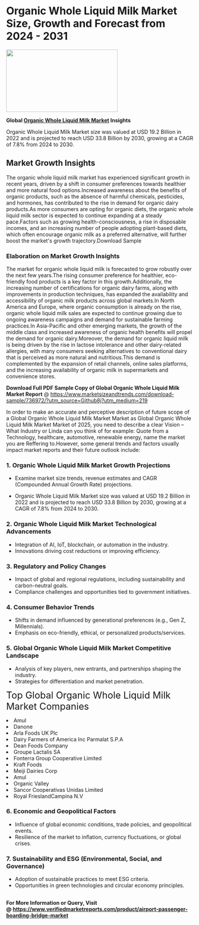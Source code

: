 <H1>Organic Whole Liquid Milk Market Size, Growth and Forecast from 2024 - 2031</H1><img class="aligncenter size-medium wp-image-584254" src="https://thirdeyenews.in/wp-content/uploads/2024/09/Global-Market-Research-300x168.jpeg" alt="" width="300" height="168" /><p><strong>Global&nbsp;<a href="https://www.marketsizeandtrends.com/download-sample/736972/?utm_source=Github8j?utm_medium=219">Organic Whole Liquid Milk Market</a> Insights</strong></p><p>Organic Whole Liquid Milk Market size was valued at USD 19.2 Billion in 2022 and is projected to reach USD 33.8 Billion by 2030, growing at a CAGR of 7.8% from 2024 to 2030.</p><p><h2>Market Growth Insights</h2> The organic whole liquid milk market has experienced significant growth in recent years, driven by a shift in consumer preferences towards healthier and more natural food options.Increased awareness about the benefits of organic products, such as the absence of harmful chemicals, pesticides, and hormones, has contributed to the rise in demand for organic dairy products.As more consumers are opting for organic diets, the organic whole liquid milk sector is expected to continue expanding at a steady pace.Factors such as growing health-consciousness, a rise in disposable incomes, and an increasing number of people adopting plant-based diets, which often encourage organic milk as a preferred alternative, will further boost the market's growth trajectory.Download Sample <h3>Elaboration on Market Growth Insights</h3> The market for organic whole liquid milk is forecasted to grow robustly over the next few years.The rising consumer preference for healthier, eco-friendly food products is a key factor in this growth.Additionally, the increasing number of certifications for organic dairy farms, along with improvements in production techniques, has expanded the availability and accessibility of organic milk products across global markets.In North America and Europe, where organic consumption is already on the rise, organic whole liquid milk sales are expected to continue growing due to ongoing awareness campaigns and demand for sustainable farming practices.In Asia-Pacific and other emerging markets, the growth of the middle class and increased awareness of organic health benefits will propel the demand for organic dairy.Moreover, the demand for organic liquid milk is being driven by the rise in lactose intolerance and other dairy-related allergies, with many consumers seeking alternatives to conventional dairy that is perceived as more natural and nutritious.This demand is complemented by the expansion of retail channels, online sales platforms, and the increasing availability of organic milk in supermarkets and convenience stores.</p><p><span class=""><strong>Download Full PDF Sample Copy of Global Organic Whole Liquid Milk Market Report</strong> @ <a href="https://www.marketsizeandtrends.com/download-sample/736972/?utm_source=Github8j?utm_medium=219" target="_blank">https://www.marketsizeandtrends.com/download-sample/736972/?utm_source=Github8j?utm_medium=219</a></span></p><p>In order to make an accurate and perceptive description of future scope of a Global&nbsp;Organic Whole Liquid Milk Market Market as Global&nbsp;Organic Whole Liquid Milk Market Market of 2025, you need to describe a clear Vision &ndash; What Industry or Linda can you think of for example: Quote from a Technology, healthcare, automotive, renewable energy, name the market you are Reffering to.However, some general trends and factors usually impact market reports and their future outlook include:</p><h3>1.&nbsp;<strong>Organic Whole Liquid Milk Market Growth Projections</strong></h3><ul><li>Examine market size trends, revenue estimates and CAGR (Compounded Annual Growth Rate) projections.</li><li><p>Organic Whole Liquid Milk Market size was valued at USD 19.2 Billion in 2022 and is projected to reach USD 33.8 Billion by 2030, growing at a CAGR of 7.8% from 2024 to 2030.</p></li></ul><h3>2.&nbsp;<strong>Organic Whole Liquid Milk Market Technological Advancements</strong></h3><ul><li>Integration of AI, IoT, blockchain, or automation in the industry.</li><li>Innovations driving cost reductions or improving efficiency.</li></ul><h3>3.&nbsp;<strong>Regulatory and Policy Changes</strong></h3><ul><li>Impact of global and regional regulations, including sustainability and carbon-neutral goals.</li><li>Compliance challenges and opportunities tied to government initiatives.</li></ul><h3>4.&nbsp;<strong>Consumer Behavior Trends</strong></h3><ul><li>Shifts in demand influenced by generational preferences (e.g., Gen Z, Millennials).</li><li>Emphasis on eco-friendly, ethical, or personalized products/services.</li></ul><h3>5.&nbsp;<strong>Global Organic Whole Liquid Milk Market Competitive Landscape</strong></h3><ul><li>Analysis of key players, new entrants, and partnerships shaping the industry.</li><li>Strategies for differentiation and market penetration.</li></ul><p data-pm-slice="1 1 []"><span style="color: inherit; font-family: inherit; font-size: 25px;">Top Global Organic Whole Liquid Milk Market Companies</span></p><div class="" data-test-id=""><p><li>Amul</li><li> Danone</li><li> Arla Foods UK Plc</li><li> Dairy Farmers of America Inc Parmalat S.P.A</li><li> Dean Foods Company</li><li> Groupe Lactalis SA</li><li> Fonterra Group Cooperative Limited</li><li> Kraft Foods</li><li> Meiji Dairies Corp</li><li> Amul</li><li> Organic Valley</li><li> Sancor Cooperativas Unidas Limited</li><li> Royal FrieslandCampina N.V</li></p></div><h3>6.&nbsp;<strong>Economic and Geopolitical Factors</strong></h3><ul><li>Influence of global economic conditions, trade policies, and geopolitical events.</li><li>Resilience of the market to inflation, currency fluctuations, or global crises.</li></ul><h3>7.&nbsp;<strong>Sustainability and ESG (Environmental, Social, and Governance)</strong></h3><ul><li>Adoption of sustainable practices to meet ESG criteria.</li><li>Opportunities in green technologies and circular economy principles.</li></ul><h2><strong style="font-size: 14px;">For More Information or Query, Visit @&nbsp;</strong><a style="background-color: #ffffff; font-size: 14px;" href="https://www.marketsizeandtrends.com/report/organic-whole-liquid-milk-market/" target="_blank">https://www.verifiedmarketreports.com/product/airport-passenger-boarding-bridge-market</a></h2>